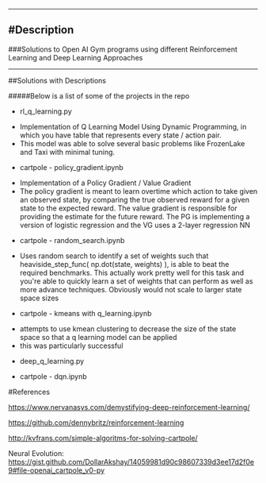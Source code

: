 
-------------
#Description
-------------

###Solutions to Open AI Gym programs using different Reinforcement Learning and Deep Learning Approaches

------------------

##Solutions with Descriptions

#####Below is a list of some of the projects in the repo

* rl_q_learning.py
 - Implementation of Q Learning Model Using Dynamic Programming, in which you have table that represents every 
 state / action pair. 
 - This model was able to solve several basic problems like FrozenLake and Taxi with minimal tuning.
 
* cartpole - policy_gradient.ipynb
 - Implementation of a Policy Gradient / Value Gradient
 - The policy gradient is meant to learn overtime which action to take given an observed state, by comparing the true
 observed reward for a given state to the expected reward. The value gradient is responsible for providing the estimate 
 for the future reward. The PG is implementing a version of logistic regression and the VG uses a 2-layer regression NN
 
* cartpole - random_search.ipynb
 - Uses random search to identify a set of weights such that heaviside_step_func( np.dot(state, weights) ), is able to 
 beat the required benchmarks. This actually work pretty well for this task and you're able to quickly learn a set of weights
 that can perform as well as more advance techniques. Obviously would not scale to larger state space sizes
 
* cartpole - kmeans with q_learning.ipynb
 - attempts to use kmean clustering to decrease the size of the state space so that a q learning model can be applied
 - this was particularly successful
 
* deep_q_learning.py
 
* cartpole - dqn.ipynb

#References

https://www.nervanasys.com/demystifying-deep-reinforcement-learning/

https://github.com/dennybritz/reinforcement-learning

http://kvfrans.com/simple-algoritms-for-solving-cartpole/

Neural Evolution:
https://gist.github.com/DollarAkshay/14059981d90c98607339d3ee17d2f0e9#file-openai_cartpole_v0-py
